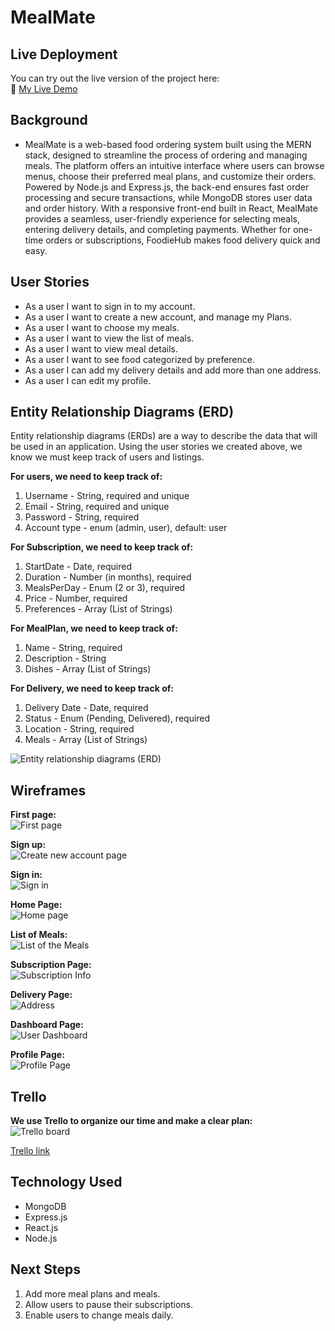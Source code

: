 # MealMate

## Live Deployment

You can try out the live version of the project here:  
🔗 [My Live Demo](https://mealmate.surge.sh)

## Background

- MealMate is a web-based food ordering system built using the MERN stack, designed to streamline the process of ordering and managing meals. The platform offers an intuitive interface where users can browse menus, choose their preferred meal plans, and customize their orders. Powered by Node.js and Express.js, the back-end ensures fast order processing and secure transactions, while MongoDB stores user data and order history. With a responsive front-end built in React, MealMate provides a seamless, user-friendly experience for selecting meals, entering delivery details, and completing payments. Whether for one-time orders or subscriptions, FoodieHub makes food delivery quick and easy.

## User Stories

- As a user I want to sign in to my account.
- As a user I want to create a new account, and manage my Plans.
- As a user I want to choose my meals.
- As a user I want to view the list of meals.
- As a user I want to view meal details.
- As a user I want to see food categorized by preference.
- As a user I can add my delivery details and add more than one address.
- As a user I can edit my profile.

## Entity Relationship Diagrams (ERD)

Entity relationship diagrams (ERDs) are a way to describe the data that will be used in an application. Using the user stories we created above, we know we must keep track of users and listings.

**For users, we need to keep track of:**

1. Username - String, required and unique
2. Email - String, required and unique
3. Password - String, required
4. Account type - enum (admin, user), default: user

**For Subscription, we need to keep track of:**

1. StartDate - Date, required
2. Duration - Number (in months), required
3. MealsPerDay - Enum (2 or 3), required
4. Price - Number, required
5. Preferences - Array (List of Strings)

**For MealPlan, we need to keep track of:**

1. Name - String, required
2. Description - String
3. Dishes - Array (List of Strings)

**For Delivery, we need to keep track of:**

1. Delivery Date - Date, required
2. Status - Enum (Pending, Delivered), required
3. Location - String, required
4. Meals - Array (List of Strings)

![Entity relationship diagrams (ERD) ](./photos/ERD.png)

## Wireframes

**First page:**  
![First page](./photos/Page1.png)

**Sign up:**  
![Create new account page](./photos/signup.png)

**Sign in:**  
![Sign in](./photos/Page2.png)

**Home Page:**  
![Home page](./photos/Page3.png)

**List of Meals:**  
![List of the Meals](./photos/mealplan.png)

**Subscription Page:**  
![Subscription Info](./photos/subscription.png)

**Delivery Page:**  
![Address](./photos/delivery.png)

**Dashboard Page:**  
![User Dashboard](./photos/userDash.png)

**Profile Page:**  
![Profile Page](./photos/accSet.png)

## Trello

**We use Trello to organize our time and make a clear plan:**  
![Trello board](./photos/Trello.png)

[Trello link](https://trello.com/b/G5hQgnh9/foodapp)

## Technology Used

- MongoDB
- Express.js
- React.js
- Node.js

## Next Steps

1. Add more meal plans and meals.
2. Allow users to pause their subscriptions.
3. Enable users to change meals daily.
